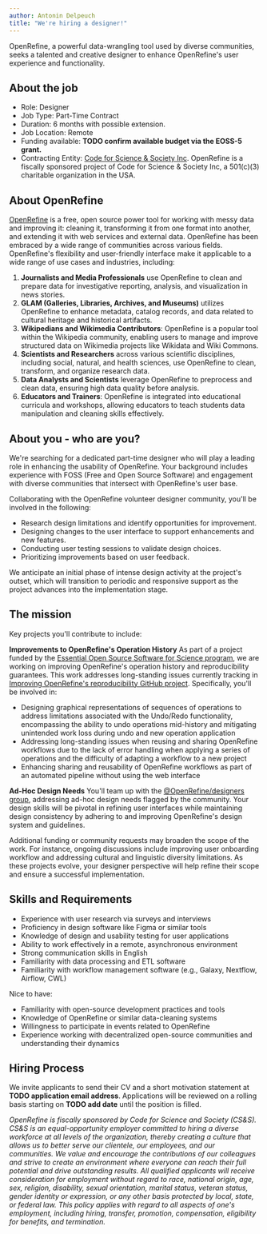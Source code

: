 ```yaml
---
author: Antonin Delpeuch
title: "We're hiring a designer!"
---
```

OpenRefine, a powerful data-wrangling tool used by diverse communities, seeks a talented and creative designer to enhance OpenRefine's user experience and functionality. 
<!--truncate-->

## About the job

* Role: Designer
* Job Type: Part-Time Contract 
* Duration: 6 months with possible extension. 
* Job Location: Remote
* Funding available: **TODO confirm available budget via the EOSS-5 grant.**
* Contracting Entity: [Code for Science & Society Inc](https://codeforscience.org/). OpenRefine is a fiscally sponsored project of Code for Science & Society Inc, a 501(c)(3) charitable organization in the USA. 

## About OpenRefine

[OpenRefine](https://openrefine.org/) is a free, open source power tool for working with messy data and improving it: cleaning it, transforming it from one format into another, and extending it with web services and external data. OpenRefine has been embraced by a wide range of communities across various fields. OpenRefine's flexibility and user-friendly interface make it applicable to a wide range of use cases and industries, including:
1. **Journalists and Media Professionals** use OpenRefine to clean and prepare data for investigative reporting, analysis, and visualization in news stories.
2. **GLAM (Galleries, Libraries, Archives, and Museums)** utilizes OpenRefine to enhance metadata, catalog records, and data related to cultural heritage and historical artifacts.
3. **Wikipedians and Wikimedia Contributors**: OpenRefine is a popular tool within the Wikipedia community, enabling users to manage and improve structured data on Wikimedia projects like Wikidata and Wiki Commons.
4. **Scientists and Researchers** across various scientific disciplines, including social, natural, and health sciences, use OpenRefine to clean, transform, and organize research data.
5. **Data Analysts and Scientists** leverage OpenRefine to preprocess and clean data, ensuring high data quality before analysis.
6. **Educators and Trainers**: OpenRefine is integrated into educational curricula and workshops, allowing educators to teach students data manipulation and cleaning skills effectively.

## About you - who are you?

We're searching for a dedicated part-time designer who will play a leading role in enhancing the usability of OpenRefine. Your background includes experience with FOSS (Free and Open Source Software) and engagement with diverse communities that intersect with OpenRefine's user base.

Collaborating with the OpenRefine volunteer designer community, you'll be involved in the following:
* Research design limitations and identify opportunities for improvement.
* Designing changes to the user interface to support enhancements and new features.
* Conducting user testing sessions to validate design choices.
* Prioritizing improvements based on user feedback.

We anticipate an initial phase of intense design activity at the project's outset, which will transition to periodic and responsive support as the project advances into the implementation stage.

## The mission 

Key projects you'll contribute to include:

**Improvements to OpenRefine's Operation History**
As part of a project funded by the [Essential Open Source Software for Science program](https://chanzuckerberg.com/eoss/proposals/improving-openrefines-reproducibility/), we are working on improving OpenRefine's operation history and reproducibility guarantees. This work addresses long-standing issues currently tracking in [Improving OpenRefine's reproducibility GitHub project](https://github.com/orgs/OpenRefine/projects/6). Specifically, you'll be involved in:
* Designing graphical representations of sequences of operations to address limitations associated with the Undo/Redo functionality, encompassing the ability to undo operations mid-history and mitigating unintended work loss during undo and new operation application 
* Addressing long-standing issues when reusing and sharing OpenRefine workflows due to the lack of error handling when applying a series of operations and the difficulty of adapting a workflow to a new project 
* Enhancing sharing and reusability of OpenRefine workflows as part of an automated pipeline without using the web interface

**Ad-Hoc Design Needs**
You'll team up with the [@OpenRefine/designers group](https://github.com/OpenRefine/OpenRefine/issues?q=team%3AOpenRefine%2Fdesigners), addressing ad-hoc design needs flagged by the community. Your design skills will be pivotal in refining user interfaces while maintaining design consistency by adhering to and improving OpenRefine's design system and guidelines.

Additional funding or community requests may broaden the scope of the work. For instance, ongoing discussions include improving user onboarding workflow and addressing cultural and linguistic diversity limitations. As these projects evolve, your designer perspective will help refine their scope and ensure a successful implementation.


## Skills and Requirements 

* Experience with user research via surveys and interviews
* Proficiency in design software like Figma or similar tools
* Knowledge of design and usability testing for user applications
* Ability to work effectively in a remote, asynchronous environment
* Strong communication skills in English
* Familiarity with data processing and ETL software
* Familiarity with workflow management software (e.g., Galaxy, Nextflow, Airflow, CWL)

Nice to have:
* Familiarity with open-source development practices and tools
* Knowledge of OpenRefine or similar data-cleaning systems
* Willingness to participate in events related to OpenRefine
* Experience working with decentralized open-source communities and understanding their dynamics

## Hiring Process 

We invite applicants to send their CV and a short motivation statement at **TODO application email address**. Applications will be reviewed on a rolling basis starting on **TODO add date** until the position is filled.

*OpenRefine is fiscally sponsored by Code for Science and Society (CS&S). CS&S is an equal-opportunity employer committed to hiring a diverse workforce at all levels of the organization, thereby creating a culture that allows us to better serve our clientele, our employees, and our communities. We value and encourage the contributions of our colleagues and strive to create an environment where everyone can reach their full potential and drive outstanding results. All qualified applicants will receive consideration for employment without regard to race, national origin, age, sex, religion, disability, sexual orientation, marital status, veteran status, gender identity or expression, or any other basis protected by local, state, or federal law. This policy applies with regard to all aspects of one's employment, including hiring, transfer, promotion, compensation, eligibility for benefits, and termination.*
